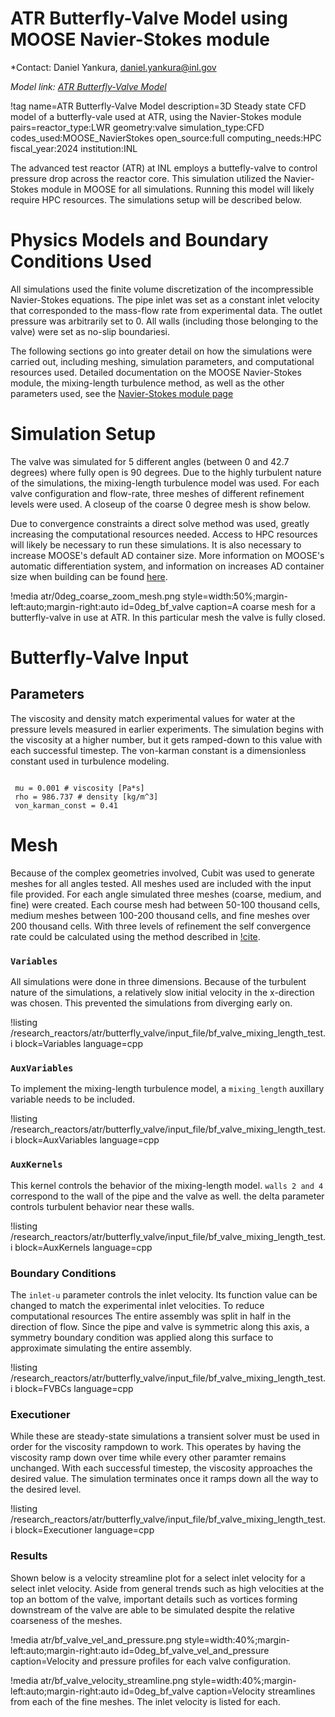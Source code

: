 # ATR Butterfly-Valve Model using MOOSE Navier-Stokes module

*Contact: Daniel Yankura, daniel.yankura@inl.gov

*Model link: [ATR Butterfly-Valve Model](https://github.com/idaholab/virtual_test_bed/tree/main/research_reactors/atr/butterfly_valve)*

!tag name=ATR Butterfly-Valve Model
     description=3D Steady state CFD model of a butterfly-vale used at ATR, using the Navier-Stokes module
     pairs=reactor_type:LWR
                       geometry:valve
                       simulation_type:CFD
                       codes_used:MOOSE_NavierStokes
                       open_source:full
                       computing_needs:HPC
                       fiscal_year:2024
                       institution:INL 

The advanced test reactor (ATR) at INL employs a buttefly-valve to control pressure drop across the reactor core. 
This simulation utilized the Navier-Stokes module in MOOSE for all simulations. 
Running this model will likely require HPC resources. The simulations setup will be described below.

# Physics Models and Boundary Conditions Used

All simulations used the finite volume discretization of the incompressible Navier-Stokes equations. The pipe inlet was set as a
constant inlet velocity that corresponded to the mass-flow rate from experimental data. The outlet pressure 
was arbitrarily set to 0. All walls (including those belonging to the valve) were set as no-slip boundariesi.

The following sections go into greater detail on how the simulations were carried out, including meshing, simulation parameters,
and computational resources used. Detailed documentation on the MOOSE Navier-Stokes module, the mixing-length turbulence method, as
well as the other parameters used, see the [Navier-Stokes module page](https://mooseframework.inl.gov/modules/navier_stokes/index.html)

# Simulation Setup

The valve was simulated for 5 different angles (between 0 and 42.7 degrees) where fully open is 90 degrees.
Due to the highly turbulent nature of the simulations, the mixing-length turbulence model was used. For each valve configuration and 
flow-rate, three meshes of different refinement levels were used. A closeup of the coarse 0 degree mesh is show below.

Due to convergence constraints a direct solve method was used, greatly increasing the computational resources needed.
Access to HPC resources will likely be necessary to run these simulations. It is also necessary to increase MOOSE's
default AD container size. More information on MOOSE's automatic differentiation system, and information on increases AD container size
when building can be found [here](https://mooseframework.inl.gov/automatic_differentiation/index.html).

!media atr/0deg_coarse_zoom_mesh.png
       style=width:50%;margin-left:auto;margin-right:auto
       id=0deg_bf_valve
       caption=A coarse mesh for a butterfly-valve in use at ATR. In this particular mesh the valve is fully closed.

# Butterfly-Valve Input

## Parameters

The viscosity and density match experimental values for water at the pressure levels measured in earlier experiments.
The simulation begins with the viscosity at a higher number, but it gets ramped-down to this value with each successful timestep.
The von-karman constant is a dimensionless constant used in turbulence modeling.


```language=bash
  
 mu = 0.001 # viscosity [Pa*s]
 rho = 986.737 # density [kg/m^3]
 von_karman_const = 0.41
```

# Mesh

 
Because of the complex geometries involved, Cubit was used to generate meshes for all angles tested. All meshes used are included with the input file provided.
For each angle simulated three meshes (coarse, medium, and fine) were created. Each course mesh had between 50-100 thousand cells, medium meshes between 100-200
thousand cells, and fine meshes over 200 thousand cells. With three levels of refinement the self convergence rate could be calculated using the method described in [!cite](Roache1998).

### `Variables`

All simulations were done in three dimensions. Because of the turbulent nature of the simulations, a relatively slow initial velocity
in the x-direction was chosen. This prevented the simulations from diverging early on.

!listing /research_reactors/atr/butterfly_valve/input_file/bf_valve_mixing_length_test.i block=Variables language=cpp

### `AuxVariables`

To implement the mixing-length turbulence model, a `mixing_length` auxillary variable needs to be included. 

!listing /research_reactors/atr/butterfly_valve/input_file/bf_valve_mixing_length_test.i block=AuxVariables language=cpp

### `AuxKernels`

This kernel controls the behavior of the mixing-length model. `walls 2 and 4` correspond to the wall of the pipe and the valve as well.
the delta parameter controls turbulent behavior near these walls.

!listing /research_reactors/atr/butterfly_valve/input_file/bf_valve_mixing_length_test.i block=AuxKernels language=cpp


### Boundary Conditions

The `inlet-u` parameter controls the inlet velocity. Its function value can be changed to match the experimental inlet velocities. To reduce computational resources
The entire assembly was split in half in the direction of flow. Since the pipe and valve is symmetric along this axis, a symmetry boundary condition was applied along this surface to approximate
simulating the entire assembly.

!listing /research_reactors/atr/butterfly_valve/input_file/bf_valve_mixing_length_test.i block=FVBCs language=cpp

### Executioner

While these are steady-state simulations a transient solver must be used in order for the viscosity rampdown to work. This operates by having the viscosity ramp down over time 
while every other paramter remains unchanged. With each successful timestep, the viscosity approaches the desired value. The simulation terminates once it ramps down all the way
to the desired level.

!listing /research_reactors/atr/butterfly_valve/input_file/bf_valve_mixing_length_test.i block=Executioner language=cpp

### Results

Shown below is a velocity streamline plot for a select inlet velocity for a select inlet velocity. Aside from general
trends such as high velocities at the top an bottom of the valve, important details such as vortices forming downstream of the valve
are able to be simulated despite the relative coarseness of the meshes.

!media atr/bf_valve_vel_and_pressure.png
       style=width:40%;margin-left:auto;margin-right:auto
       id=0deg_bf_valve_vel_and_pressure
       caption=Velocity and pressure profiles for each valve configuration.

!media atr/bf_valve_velocity_streamline.png
       style=width:40%;margin-left:auto;margin-right:auto
       id=0deg_bf_valve
       caption=Velocity streamlines from each of the fine meshes. The inlet velocity is listed for each.

